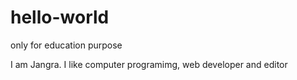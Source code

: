 # hello-world
only for education purpose 

I am Jangra. I like computer programimg, web developer and editor
